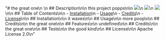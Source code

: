 "# the great one\n  \n  ## Description\n\n  this project popps\n\n  ![](assets/images/img1.png)\n  ![](assets/images/img2.png)\n  ![](assets/images/img3.png)\n\n  ## Table of Contents\n\n  - [Installation](#installation)\n  - [Usage](#usage)\n  - [Credits](#credits)\n  - [License](#license)\n\n  ## Installation\n\n  it waxes\n\n  ## Usage\n\n  more poop\n\n  ## Credits\n\n  the great one\n\n  ## Features\n\n  undefined\n\n  ## Credits\n\n  the great one\n\n  ## Tests\n\n  the good kind\n\n  ## License\n\n  Apache License 2.0\n"